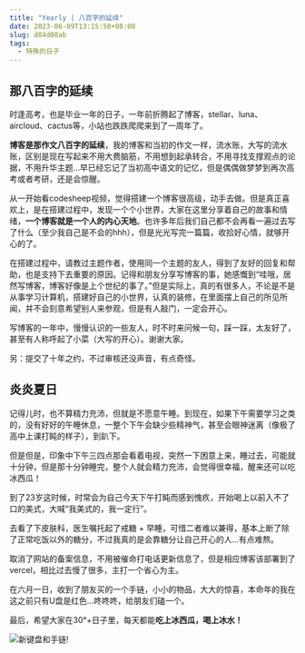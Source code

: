 ```yaml
---
title: "Yearly | 八百字的延续"
date: 2023-06-09T13:15:50+08:00
slug: d84d08ab
tags:
  - 特殊的日子
---
```


## 那八百字的延续

时逢高考，也是毕业一年的日子，一年前折腾起了博客，stellar、luna、aircloud、cactus等，小站也跌跌爬爬来到了一周年了。

**博客是那作文八百字的延续**，我的博客和当初的作文一样，流水账，大写的流水账，区别是现在写起来不用大费脑筋，不用想到起承转合，不用寻找支撑观点的论据，不用升华主题...早已经忘记了当初高中语文的记忆，但是偶偶做梦梦到再次高考或者考研，还是会惊醒。

从一开始看codesheep视频，觉得搭建一个博客很高级，动手去做。但是真正喜欢上，是在搭建过程中，发现一个个小世界，大家在这里分享着自己的故事和情绪，**一个博客就是一个人的内心天地**。也许多年后我们自己都不会再看一遍过去写了什么（至少我自己是不会的hhh），但是光光写完一篇篇，收拾好心情，就够开心的了。

在搭建过程中，请教过主题作者，使用同一个主题的友人，得到了友好的回复和帮助，也是支持下去重要的原因。记得和朋友分享写博客的事，她感慨到“哇哦，居然写博客，博客好像是上个世纪的事了。”但是实际上，真的有很多人，不论是不是从事学习计算机，搭建好自己的小世界，认真的装修，在里面摆上自己的所见所闻，并不会刻意希望别人来参观，但是有人敲门，一定会开心。

写博客的一年中，慢慢认识的一些友人，时不时来问候一句，踩一踩，太友好了，甚至有人称呼起了小菜（大写的开心）。谢谢大家。

另：提交了十年之约，不过审核还没声音，有点奇怪。

## 炎炎夏日

记得儿时，也不算精力充沛，但就是不愿意午睡。到现在，如果下午需要学习之类的，没有好好的午睡休息，一整个下午会缺少些精神气，甚至会眼神迷离（像极了高中上课打盹的样子），到趴下。

但是但是，印象中下午三四点那会看着电视，突然一下困意上来，睡过去，可能就十分钟，但是那十分钟睡完，整个人就会精力充沛，会觉得很幸福，醒来还可以吃冰西瓜！

到了23岁这时候，时常会为自己今天下午打盹而感到愧疚，开始喝上以前入不了口的美式，大喊“我美式的，我一定行”。

去看了下皮肤科，医生嘱托起了戒糖 + 早睡，可惜二者难以兼得，基本上断了除了正常吃饭以外的糖分，不过我真的是会靠糖分让自己开心的人...有点难熬。

取消了网站的备案信息，不用被催命打电话更新信息了，但是相应博客该部署到了vercel，相比过去慢了很多，主打一个省心为主。

在六月一日，收到了朋友买的一个手链，小小的物品，大大的惊喜，本命年的我在这之前只有U盘是红色...咚咚咚，给朋友们磕一个。

最后，希望大家在30°+日子里，每天都能**吃上冰西瓜，喝上冰水！**

![新键盘和手链!](https://bu.dusays.com/2023/06/09/6482c102c5d27.webp)



